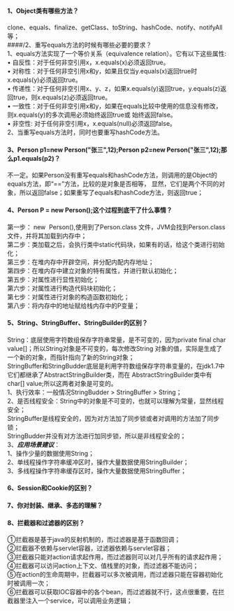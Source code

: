 #### 1、Object类有哪些方法？  
clone、equals、finalize、getClass、toString、hashCode、notify、notifyAll等；  
####/2、重写equals方法的时候有哪些必要的要求？  
1、equals方法实现了一个等价关系（equivalence relation）。它有以下这些属性:  
• 自反性：对于任何非空引用x，x.equals(x)必须返回true。  
• 对称性：对于任何非空引用x和y，如果且仅当y.equals(x)返回true时x.equals(y)必须返回true。  
• 传递性：对于任何非空引用x、y、z，如果x.equals(y)返回true，y.equals(z)返回true，则x.equals(z)必须返回true。  
• 一致性：对于任何非空引用x和y，如果在equals比较中使用的信息没有修改，则x.equals(y)的多次调用必须始终返回true或
始终返回false。  
• 非空性:  对于任何非空引用x，x.equals(null)必须返回false。  
2、当重写equals方法时，同时也要重写hashCode方法。  
#### 3、Person p1=new Person("张三",12);Person p2=new Person("张三",12);那么p1.equals(p2)？
不一定。如果Person没有重写equals和hashCode方法，则调用的是Object的equals方法，即“==”方法，比较的是对象是否相等，
显然，它们是两个不同的对象，所以返回false；如果重写了equals和hashCode方法，则返回true；  
#### 4、Person  P  = new Person();这个过程到底干了什么事情？  
第一步： new  Person(),使用到了Person.class 文件，JVM会找到Person.class文件，并将其加载到内存中；  
第二步：类加载之后，会执行类中static代码块，如果有的话，给这个类进行初始化；  
第三步：在堆内存中开辟空间，并分配内配内存地址；  
第四步：在堆内存中建立对象的特有属性，并进行默认初始化；  
第五步：对属性进行显性初始化；  
第六步：对属性进行构造代码块初始化；  
第七步：对属性进行对象的构造函数初始化；  
第八步：将内存中的地址赋给栈内存中的P变量；  
#### 5、String、StringBuffer、StringBuilder的区别？  
String：底层使用字符数组保存字符串常量，是不可变的，因为private final char value[]；所以String对象是不可变的，每次修改String
对象的值，实际是生成了一个新的对象，而指针指向了新的String对象；  
StringBuffer和StringBudder底层是利用字符数组保存字符串变量的，在jdk1.7中它们都继承了AbstractStringBuilder类，而在
AbstractStringBuilder类中有char[] value;所以这两者对象是可变的。  
1、执行效率：一般情况StringBudder > StringBuffer > String；  
2、是否线程安全：String中的对象是不可变的，也就可以理解为常量，显然线程安全；  
StringBuffer是线程安全的，因为对方法加了同步锁或者对调用的方法加了同步锁；  
StringBudder并没有对方法进行加同步锁，所以是非线程安全的；  
3、***应用场景建议***：  
1、操作少量的数据使用String；  
2、单线程操作字符串缓冲区时，操作大量数据使用StringBuilder；  
3、多线程操作字符串缓存区时，操作大量数据使用StringBuffer；  

#### 6、Session和Cookie的区别？  


#### 7、你对封装、继承、多态的理解？  

#### 8、拦截器和过滤器的区别？  
①拦截器是基于java的反射机制的，而过滤器是基于函数回调；  
②拦截器不依赖与servlet容器，过滤器依赖与servlet容器；  
③拦截器只能对action请求起作用，而过滤器则可以对几乎所有的请求起作用；  
④拦截器可以访问action上下文、值栈里的对象，而过滤器不能访问；  
⑤在action的生命周期中，拦截器可以多次被调用，而过滤器只能在容器初始化时被调用一次；  
⑥拦截器可以获取IOC容器中的各个bean，而过滤器就不行，这点很重要，在拦截器里注入一个service，可以调用业务逻辑；  








     


